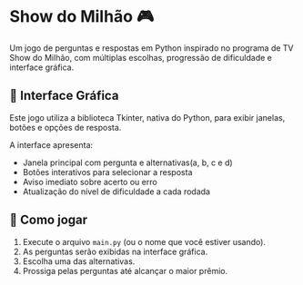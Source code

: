# Show do Milhão 🎮

Um jogo de perguntas e respostas em Python inspirado no programa de TV Show do Milhão, com múltiplas escolhas, progressão de dificuldade e interface gráfica.

## 🎨 Interface Gráfica

Este jogo utiliza a biblioteca Tkinter, nativa do Python, para exibir janelas, botões e opções de resposta.

A interface apresenta:
- Janela principal com pergunta e alternativas(a, b, c e d)
- Botões interativos para selecionar a resposta
- Aviso imediato sobre acerto ou erro
- Atualização do nível de dificuldade a cada rodada

## 🧠 Como jogar

1. Execute o arquivo `main.py` (ou o nome que você estiver usando).
2. As perguntas serão exibidas na interface gráfica.
3. Escolha uma das alternativas.
4. Prossiga pelas perguntas até alcançar o maior prêmio.
